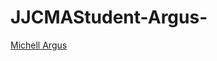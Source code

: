 # JJCMAStudent-Argus-

<div class="badge-base LI-profile-badge" data-locale="en_US" data-size="medium" data-theme="light" data-type="VERTICAL" data-vanity="michell-argus" data-version="v1"><a class="badge-base__link LI-simple-link" href="https://www.linkedin.com/in/michell-argus?trk=profile-badge">Michell Argus</a></div>
